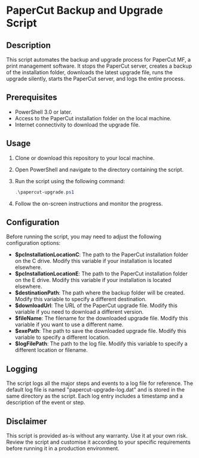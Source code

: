 # PaperCut Backup and Upgrade Script

## Description

This script automates the backup and upgrade process for PaperCut MF, a print management software. It stops the PaperCut server, creates a backup of the installation folder, downloads the latest upgrade file, runs the upgrade silently, starts the PaperCut server, and logs the entire process.

## Prerequisites

- PowerShell 3.0 or later.
- Access to the PaperCut installation folder on the local machine.
- Internet connectivity to download the upgrade file.

## Usage

1. Clone or download this repository to your local machine.
2. Open PowerShell and navigate to the directory containing the script.
3. Run the script using the following command:

   ```powershell
   .\papercut-upgrade.ps1
4. Follow the on-screen instructions and monitor the progress.

## Configuration

Before running the script, you may need to adjust the following configuration options:

- **$pcInstallationLocationC**: The path to the PaperCut installation folder on the C drive. Modify this variable if your installation is located elsewhere.
- **$pcInstallationLocationE**: The path to the PaperCut installation folder on the E drive. Modify this variable if your installation is located elsewhere.
- **$destinationPath**: The path where the backup folder will be created. Modify this variable to specify a different destination.
- **$downloadUrl**: The URL of the PaperCut upgrade file. Modify this variable if you need to download a different version.
- **$fileName**: The filename for the downloaded upgrade file. Modify this variable if you want to use a different name.
- **$exePath**: The path to save the downloaded upgrade file. Modify this variable to specify a different location.
- **$logFilePath**: The path to the log file. Modify this variable to specify a different location or filename.

## Logging

The script logs all the major steps and events to a log file for reference. The default log file is named "papercut-upgrade-log.dat" and is stored in the same directory as the script. Each log entry includes a timestamp and a description of the event or step.

## Disclaimer

This script is provided as-is without any warranty. Use it at your own risk. Review the script and customise it according to your specific requirements before running it in a production environment.
